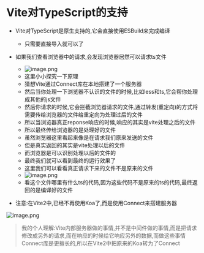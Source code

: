 # Vite对TypeScript的支持

- Vite对TypeScript是原生支持的,它会直接使用ESBuild来完成编译
  + 只需要直接导入就可以了

- 如果我们查看浏览器中的请求,会发现浏览器居然可以请求ts文件
  + ![image.png](https://p1-juejin.byteimg.com/tos-cn-i-k3u1fbpfcp/d9c87206244c401197037a0cfee48f13~tplv-k3u1fbpfcp-watermark.image)
  + 这里小小探究一下原理
  + 猜想Vite通过Connect库在本地搭建了一个服务器
  + 然后当你处理一下浏览器不认识的文件的时候,比如less和ts,它会帮你处理成其他的js文件
  + 然后你请求的时候,它会拦截浏览器请求的文件,通过转发(重定向)的方式将需要传给浏览器的文件给重定向为处理过后的文件
  + 所以当浏览器真正reponse响应的时候,响应的其实是vite处理之后的文件
  + 所以最终传给浏览器的是处理好的文件
  + 虽然浏览器这里看起来像是在请求我们原来发送的文件
  + 但是真实返回的其实是vite处理以后的文件
  + 而浏览器是可以识别处理以后的文件的
  + 最终我们就可以看到最终的运行效果了
  + 这里我们可以看看真正请求下来的文件不是原来的文件
  + ![image.png](https://p3-juejin.byteimg.com/tos-cn-i-k3u1fbpfcp/3b3a8701c8c6414bb837105b6c659357~tplv-k3u1fbpfcp-watermark.image)
  + 看这个文件哪里有什么ts的代码,因为这些代码不是原来的ts的代码,最终返回的是编译好的文件

- 注意:在Vite2中,已经不再使用Koa了,而是使用Connect来搭建服务器

![image.png](https://p3-juejin.byteimg.com/tos-cn-i-k3u1fbpfcp/850a3dd1bdcf48e6a1d3bde0afa929f5~tplv-k3u1fbpfcp-watermark.image)

> 我的个人理解:Vite内部服务器做的事情,并不是中间件做的事情,而是把请求修改成另外的请求,而在响应的时候给它响应另外的数据,而做这些事情Connect库是更擅长的,所以在Vite2中把原来的Koa转为了Connect